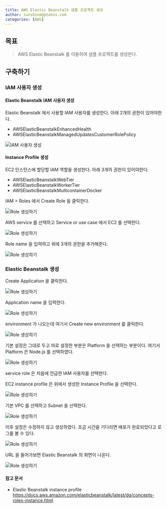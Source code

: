 ```yaml
---
title: AWS Elastic Beanstalk 샘플 프로젝트 생성
author: sunshine@ptokos.com
categories: [AWS]
---
```


## 목표
> AWS Elastic Beanstalk 를 이용하여 샘플 프로젝트를 생성한다.


## 구축하기
### IAM 사용자 생성
#### Elastic Beanstalk IAM 사용자 생성
Elastic Beanstalk 에서 사용할 IAM 사용자를 생성한다.
아래 2개의 권한이 있어야한다.

- AWSElasticBeanstalkEnhancedHealth
- AWSElasticBeanstalkManagedUpdatesCustomerRolePolicy

![IAM 사용자 생성](/assets/img/aws/aws-eb-sample-setup-12.png)

#### Instance Profile 생성
EC2 인스턴스에 할당할 IAM 역할을 생성한다.
아래 3개의 권한이 있어야한다.

- AWSElasticBeanstalkWebTier
- AWSElasticBeanstalkWorkerTier
- AWSElasticBeanstalkMulticontainerDocker

IAM > Roles 에서 Create Role 을 클릭한다.

![Role 생성하기](/assets/img/aws/aws-eb-sample-setup-5.png)

AWS service 를 선택하고 Service or use case 에서 EC2 를 선택한다.

![Role 생성하기](/assets/img/aws/aws-eb-sample-setup-6.png)


Role name 을 입력하고 위에 3개의 권한을 추가해준다. 

![Role 생성하기](/assets/img/aws/aws-eb-sample-setup-7.png)


### Elastic Beanstalk 생성
Create Application 을 클릭한다.

![Role 생성하기](/assets/img/aws/aws-eb-sample-setup-1.png)

Application name 을 입력한다.

![Role 생성하기](/assets/img/aws/aws-eb-sample-setup-2.png)

environment 가 나오는데 여기서 Create new environment 를 클릭한다.

![Role 생성하기](/assets/img/aws/aws-eb-sample-setup-3.png)

기본 설정은 그대로 두고 따로 설정한 부분은 Platform 을 선택하는 부분이다.
여기서 Platform 은 Node.js 를 선택하였다.

![Role 생성하기](/assets/img/aws/aws-eb-sample-setup-4.png)

service role 은 처음에 언급한 IAM 사용자를 선택한다.

EC2 instance profile 은 위에서 생성한 Instance Profile 을 선택한다.

![Role 생성하기](/assets/img/aws/aws-eb-sample-setup-8.png)

기본 VPC 를 선택하고 Subnet 을 선택한다. 

![Role 생성하기](/assets/img/aws/aws-eb-sample-setup-9.png)

이후 설정은 수정하지 않고 생성하였다. 조금 시간을 기다리면 배포가 완료되었다고 로그를 볼 수 있다.

![Role 생성하기](/assets/img/aws/aws-eb-sample-setup-10.png)

URL 을 들어가보면 Elastic Beanstalk 의 화면이 나온다.

![Role 생성하기](/assets/img/aws/aws-eb-sample-setup-11.png)

#### 참고 문서
- Elastic Beanstalk instance profile https://docs.aws.amazon.com/elasticbeanstalk/latest/dg/concepts-roles-instance.html









